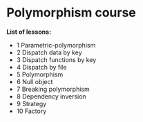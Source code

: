 # Polymorphism course

**List of lessons:**

- 1 Parametric-polymorphism
- 2 Dispatch data by key
- 3 Dispatch functions by key
- 4 Dispatch by file
- 5 Polymorphism
- 6 Null object
- 7 Breaking polymorphism
- 8 Dependency inversion
- 9 Strategy
- 10 Factory
